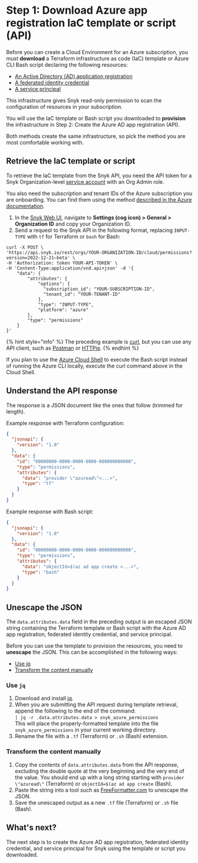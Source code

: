 # Step 1: Download Azure app registration IaC template or script (API)

Before you can create a Cloud Environment for an Azure subscription, you must **download** a Terraform infrastructure as code (IaC) template or Azure CLI Bash script declaring the following resources:

* [An Active Directory (AD) application registration](https://learn.microsoft.com/en-us/azure/active-directory/develop/app-objects-and-service-principals#application-registration)
* [A federated identity credential](https://learn.microsoft.com/en-us/azure/active-directory/develop/workload-identity-federation)
* [A service principal](https://learn.microsoft.com/en-us/azure/active-directory/develop/app-objects-and-service-principals#service-principal-object)

This infrastructure gives Snyk read-only permission to scan the configuration of resources in your subscription.

You will use the IaC template or Bash script you downloaded to **provision** the infrastructure in Step 2: Create the Azure AD app registration (API).

Both methods create the same infrastructure, so pick the method you are most comfortable working with.

## Retrieve the IaC template or script

To retrieve the IaC template from the Snyk API, you need the API token for a Snyk Organization-level [service account](../../../../enterprise-configuration-and-implementation/service-accounts/) with an Org Admin role.

You also need the subscription and tenant IDs of the Azure subscription you are onboarding. You can find them using the method [described in the Azure documentation](https://learn.microsoft.com/en-us/azure/azure-portal/get-subscription-tenant-id).

1. In the [Snyk Web UI](https://app.snyk.io/), navigate to **Settings (cog icon) > General > Organization ID** and copy your Organization ID.
2. Send a request to the Snyk API in the following format, replacing `INPUT-TYPE` with `tf` for Terraform or `bash` for Bash:

```
curl -X POST \
'https://api.snyk.io/rest/orgs/YOUR-ORGANIZATION-ID/cloud/permissions?version=2022-12-21~beta' \
-H 'Authorization: token YOUR-API-TOKEN' \
-H 'Content-Type:application/vnd.api+json' -d '{
    "data": {
        "attributes": {
            "options": {
              "subscription_id": "YOUR-SUBSCRIPTION-ID",
              "tenant_id": "YOUR-TENANT-ID"
            },
            "type": "INPUT-TYPE",
            "platform": "azure"
        },
        "type": "permissions"
    }
}'
```

{% hint style="info" %}
The preceding example is [curl](https://curl.se/), but you can use any API client, such as [Postman](https://www.postman.com/) or [HTTPie](https://httpie.io/).
{% endhint %}

If you plan to use the [Azure Cloud Shell](https://portal.azure.com/#cloudshell/) to execute the Bash script instead of running the Azure CLI locally, execute the curl command above in the Cloud Shell.

## Understand the API response

The response is a JSON document like the ones that follow (trimmed for length).

Example response with Terraform configuration:

```json
{
  "jsonapi": {
    "version": "1.0"
  },
  "data": {
    "id": "00000000-0000-0000-0000-000000000000",
    "type": "permissions",
    "attributes": {
      "data": "provider \"azuread\"<...>",
      "type": "tf"
    }
  }
}
```

Example response with Bash script:

```json
{
  "jsonapi": {
    "version": "1.0"
  },
  "data": {
    "id": "00000000-0000-0000-0000-000000000000",
    "type": "permissions",
    "attributes": {
      "data": "objectId=$(az ad app create <...>",
      "type": "bash"
    }
  }
}
```

## Unescape the JSON

The `data.attributes.data` field in the preceding output is an escaped JSON string containing the Terraform template or Bash script with the Azure AD app registration, federated identity credential, and service principal.

Before you can use the template to provision the resources, you need to **unescape** the JSON. This can be accomplished in the following ways:

* [Use jq](step-1-download-azure-app-registration-iac-template-or-script-api.md#use-jq)
* [Transform the content manually](step-1-download-azure-app-registration-iac-template-or-script-api.md#transform-the-content-manually)

### Use `jq`

1. Download and install [jq](https://stedolan.github.io/jq/download/).
2. When you are submitting the API request during template retrieval, append the following to the end of the command:\
   `| jq -r .data.attributes.data > snyk_azure_permissions`\
   This will place the properly-formatted template into the file `snyk_azure_permissions` in your current working directory.
3. Rename the file with a `.tf` (Terraform) or `.sh` (Bash) extension.

### Transform the content manually

1. Copy the contents of `data.attributes.data` from the API response, excluding the double quote at the very beginning and the very end of the value. You should end up with a long string starting with `provider \"azuread\"` (Terraform) or `objectId=$(az ad app create` (Bash).
2. Paste the string into a tool such as [FreeFormatter.com](https://www.freeformatter.com/json-escape.html) to unescape the JSON.
3. Save the unescaped output as a new `.tf` file (Terraform) or `.sh` file (Bash).

## What's next?

The next step is to create the Azure AD app registration, federated identity credential, and service principal for Snyk using the template or script you downloaded.
